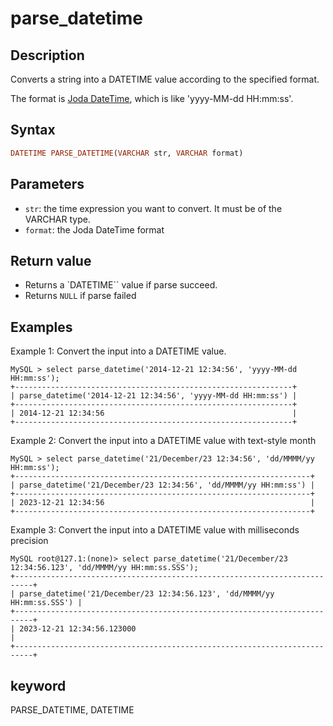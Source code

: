 # parse_datetime

## Description

Converts a string into a DATETIME value according to the specified format.

The format is [Joda DateTime](https://www.joda.org/joda-time/apidocs/org/joda/time/format/DateTimeFormat.html), which is like 'yyyy-MM-dd HH:mm:ss'.

## Syntax

```Haskell
DATETIME PARSE_DATETIME(VARCHAR str, VARCHAR format)
```

## Parameters

- `str`: the time expression you want to convert. It must be of the VARCHAR type.
- `format`: the Joda DateTime format

## Return value

- Returns a `DATETIME`` value if parse succeed.  
- Returns `NULL` if parse failed

## Examples

Example 1: Convert the input into a DATETIME value.

```Plain Text
MySQL > select parse_datetime('2014-12-21 12:34:56', 'yyyy-MM-dd HH:mm:ss');
+--------------------------------------------------------------+
| parse_datetime('2014-12-21 12:34:56', 'yyyy-MM-dd HH:mm:ss') |
+--------------------------------------------------------------+
| 2014-12-21 12:34:56                                          |
+--------------------------------------------------------------+
```


Example 2: Convert the input into a DATETIME value with text-style month

```Plain Text
MySQL > select parse_datetime('21/December/23 12:34:56', 'dd/MMMM/yy HH:mm:ss');
+------------------------------------------------------------------+
| parse_datetime('21/December/23 12:34:56', 'dd/MMMM/yy HH:mm:ss') |
+------------------------------------------------------------------+
| 2023-12-21 12:34:56                                              |
+------------------------------------------------------------------+
```


Example 3: Convert the input into a DATETIME value with milliseconds precision

```Plain Text
MySQL root@127.1:(none)> select parse_datetime('21/December/23 12:34:56.123', 'dd/MMMM/yy HH:mm:ss.SSS');
+--------------------------------------------------------------------------+
| parse_datetime('21/December/23 12:34:56.123', 'dd/MMMM/yy HH:mm:ss.SSS') |
+--------------------------------------------------------------------------+
| 2023-12-21 12:34:56.123000                                               |
+--------------------------------------------------------------------------+
```


## keyword

PARSE_DATETIME, DATETIME
